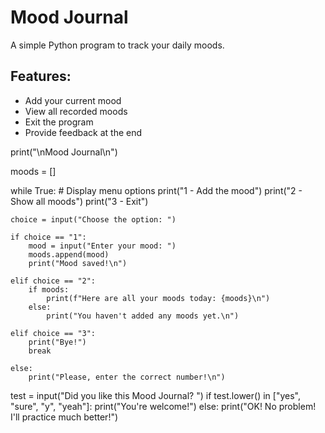 # Mood Journal 
A simple Python program to track your daily moods.
## Features:
- Add your current mood
- View all recorded moods
- Exit the program
- Provide feedback at the end

print("\nMood Journal\n")

moods = []

while True:  # Display menu options 
    print("1 - Add the mood")
    print("2 - Show all moods")
    print("3 - Exit")

    choice = input("Choose the option: ")

    if choice == "1":
        mood = input("Enter your mood: ")
        moods.append(mood)
        print("Mood saved!\n")

    elif choice == "2":
        if moods:
            print(f"Here are all your moods today: {moods}\n")
        else:
            print("You haven't added any moods yet.\n")

    elif choice == "3":
        print("Bye!")
        break

    else:
        print("Please, enter the correct number!\n")

test = input("Did you like this Mood Journal? ")
if test.lower() in ["yes", "sure", "y", "yeah"]:
    print("You're welcome!")
else:
    print("OK! No problem! I'll practice much better!")

